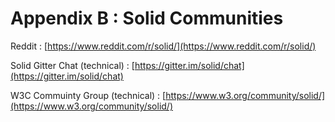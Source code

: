 # Appendix B : Solid Communities

Reddit : [https://www.reddit.com/r/solid/](https://www.reddit.com/r/solid/)

Solid Gitter Chat \(technical\) : [https://gitter.im/solid/chat](https://gitter.im/solid/chat)

W3C Commuinty Group \(technical\) : [https://www.w3.org/community/solid/](https://www.w3.org/community/solid/)

